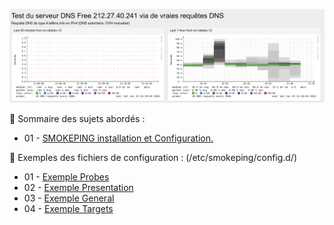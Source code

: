 ![Smokeping_01](./images/smokeping_01.png)

👋 Sommaire des sujets abordés :

- 01 - [SMOKEPING installation et Configuration.](SMOKEPING-installation-et-Configuration.md)

👋 Exemples des fichiers de configuration : (/etc/smokeping/config.d/)

- 01 - [Exemple Probes](Probes)
- 02 - [Exemple Presentation](Presentation)
- 03 - [Exemple General](General)
- 04 - [Exemple Targets](Targets)

